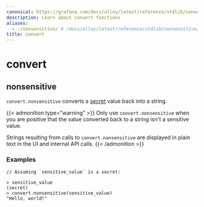 ```yaml
---
canonical: https://grafana.com/docs/alloy/latest/reference/stdlib/convert/
description: Learn about convert functions
aliases:
  - ./nonsensitive/ # /docs/alloy/latest/reference/stdlib/nonsensitive/
title: convert
---
```


# convert

## nonsensitive

`convert.nonsensitive` converts a [secret][] value back into a string.

{{< admonition type="warning" >}}
Only use `convert.nonsensitive` when you are positive that the value converted back to a string isn't a sensitive value.

Strings resulting from calls to `convert.nonsensitive` are displayed in plain text in the UI and internal API calls.
{{< /admonition >}}

### Examples

```
// Assuming `sensitive_value` is a secret:

> sensitive_value
(secret)
> convert.nonsensitive(sensitive_value)
"Hello, world!"
```

[secret]: ../../../get-started/configuration-syntax/expressions/types_and_values/#secrets
